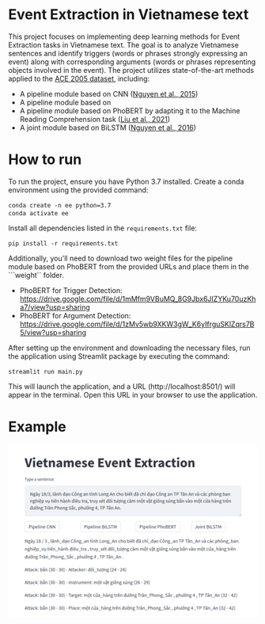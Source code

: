 # Event Extraction in Vietnamese text

This project focuses on implementing deep learning methods for Event Extraction tasks in Vietnamese text. The goal is to analyze Vietnamese sentences and identify triggers (words or phrases strongly expressing an event) along with corresponding arguments (words or phrases representing objects involved in the event). The project utilizes state-of-the-art methods applied to the [ACE 2005 dataset](https://catalog.ldc.upenn.edu/LDC2006T06), including:

- A pipeline module based on CNN ([Nguyen et al., 2015](https://aclanthology.org/P15-2060/))
- A pipeline module based on
- A pipeline module based on PhoBERT by adapting it to the Machine Reading Comprehension task ([Liu et al., 2021](https://aclanthology.org/2020.emnlp-main.128/))
- A joint module based on BiLSTM ([Nguyen et al., 2016](https://aclanthology.org/N16-1034/))

# How to run


To run the project, ensure you have Python 3.7 installed. Create a conda environment using the provided command:

```
conda create -n ee python=3.7
conda activate ee
```

Install all dependencies listed in the ```requirements.txt``` file:
```
pip install -r requirements.txt
```

Additionally, you'll need to download two weight files for the pipeline module based on PhoBERT from the provided URLs and place them in the ```weight`` folder.
- PhoBERT for Trigger Detection: https://drive.google.com/file/d/1mMfm9VBuMQ_8G9Jbx6JIZYKu70uzKha7/view?usp=sharing
- PhoBERT for Argument Detection: https://drive.google.com/file/d/1zMv5wb9XKW3gW_K6yIfrguSKlZqrs7B5/view?usp=sharing


After setting up the environment and downloading the necessary files, run the application using Streamlit package by executing the command:

```
streamlit run main.py
```

This will launch the application, and a URL (http://localhost:8501/) will appear in the terminal. Open this URL in your browser to use the application.

# Example

![alt text](https://github.com/tqgminh/event_extraction/blob/main/img/example.png?raw=true)